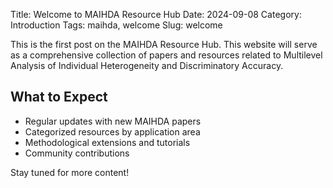 Title: Welcome to MAIHDA Resource Hub
Date: 2024-09-08
Category: Introduction
Tags: maihda, welcome
Slug: welcome

This is the first post on the MAIHDA Resource Hub. This website will serve as a comprehensive collection of papers and resources related to Multilevel Analysis of Individual Heterogeneity and Discriminatory Accuracy.

## What to Expect

- Regular updates with new MAIHDA papers
- Categorized resources by application area
- Methodological extensions and tutorials
- Community contributions

Stay tuned for more content!
